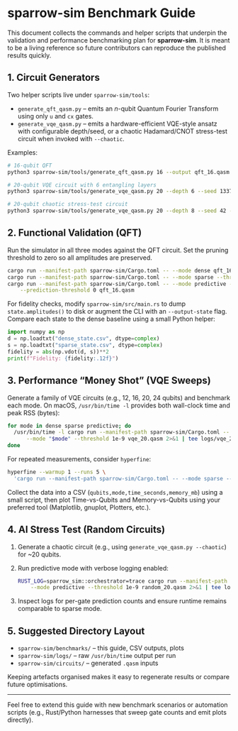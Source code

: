# sparrow-sim Benchmark Guide

This document collects the commands and helper scripts that underpin the
validation and performance benchmarking plan for **sparrow-sim**. It is meant
to be a living reference so future contributors can reproduce the published
results quickly.

## 1. Circuit Generators

Two helper scripts live under `sparrow-sim/tools`:

- `generate_qft_qasm.py` – emits an *n*-qubit Quantum Fourier Transform using
  only `u` and `cx` gates.
- `generate_vqe_qasm.py` – emits a hardware-efficient VQE-style ansatz with
  configurable depth/seed, or a chaotic Hadamard/CNOT stress-test circuit when
  invoked with `--chaotic`.

Examples:

```bash
# 16-qubit QFT
python3 sparrow-sim/tools/generate_qft_qasm.py 16 --output qft_16.qasm

# 20-qubit VQE circuit with 6 entangling layers
python3 sparrow-sim/tools/generate_vqe_qasm.py 20 --depth 6 --seed 1337 --output vqe_20.qasm

# 20-qubit chaotic stress-test circuit
python3 sparrow-sim/tools/generate_vqe_qasm.py 20 --depth 8 --seed 42 --chaotic --output chaotic_20.qasm
```

## 2. Functional Validation (QFT)

Run the simulator in all three modes against the QFT circuit. Set the pruning
threshold to zero so all amplitudes are preserved.

```bash
cargo run --manifest-path sparrow-sim/Cargo.toml -- --mode dense qft_16.qasm
cargo run --manifest-path sparrow-sim/Cargo.toml -- --mode sparse --threshold 0 qft_16.qasm
cargo run --manifest-path sparrow-sim/Cargo.toml -- --mode predictive --threshold 0 \
    --prediction-threshold 0 qft_16.qasm
```

For fidelity checks, modify `sparrow-sim/src/main.rs` to dump `state.amplitudes()`
to disk or augment the CLI with an `--output-state` flag. Compare each state to
the dense baseline using a small Python helper:

```python
import numpy as np
d = np.loadtxt("dense_state.csv", dtype=complex)
s = np.loadtxt("sparse_state.csv", dtype=complex)
fidelity = abs(np.vdot(d, s))**2
print(f"Fidelity: {fidelity:.12f}")
```

## 3. Performance “Money Shot” (VQE Sweeps)

Generate a family of VQE circuits (e.g., 12, 16, 20, 24 qubits) and benchmark
each mode. On macOS, `/usr/bin/time -l` provides both wall-clock time and peak
RSS (bytes):

```bash
for mode in dense sparse predictive; do
  /usr/bin/time -l cargo run --manifest-path sparrow-sim/Cargo.toml -- \
      --mode "$mode" --threshold 1e-9 vqe_20.qasm 2>&1 | tee logs/vqe_20_${mode}.log
done
```

For repeated measurements, consider `hyperfine`:

```bash
hyperfine --warmup 1 --runs 5 \
  'cargo run --manifest-path sparrow-sim/Cargo.toml -- --mode sparse --threshold 1e-9 vqe_20.qasm'
```

Collect the data into a CSV (`qubits,mode,time_seconds,memory_mb`) using a
small script, then plot Time-vs-Qubits and Memory-vs-Qubits using your preferred
tool (Matplotlib, gnuplot, Plotters, etc.).

## 4. AI Stress Test (Random Circuits)

1. Generate a chaotic circuit (e.g., using `generate_vqe_qasm.py --chaotic`) for
   ~20 qubits.
2. Run predictive mode with verbose logging enabled:

   ```bash
   RUST_LOG=sparrow_sim::orchestrator=trace cargo run --manifest-path sparrow-sim/Cargo.toml -- \
       --mode predictive --threshold 1e-9 random_20.qasm 2>&1 | tee logs/random_predictive.log
   ```

3. Inspect logs for per-gate prediction counts and ensure runtime remains
   comparable to sparse mode.

## 5. Suggested Directory Layout

- `sparrow-sim/benchmarks/` – this guide, CSV outputs, plots
- `sparrow-sim/logs/` – raw `/usr/bin/time` output per run
- `sparrow-sim/circuits/` – generated `.qasm` inputs

Keeping artefacts organised makes it easy to regenerate results or compare
future optimisations.

---

Feel free to extend this guide with new benchmark scenarios or automation
scripts (e.g., Rust/Python harnesses that sweep gate counts and emit plots
directly).
